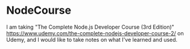 # NodeCourse
I am taking "The Complete Node.js Developer Course (3rd Edition)" https://www.udemy.com/the-complete-nodejs-developer-course-2/ on Udemy, and I would like to take notes on what I've learned and used.
